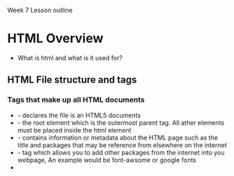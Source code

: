 Week 7 Lesson outline

# HTML Overview

- What is html and what is it used for?

## HTML File structure and tags

### Tags that make up all HTML documents

- <!DOCTYPE html> - declares the file is an HTML5 documents
- <html> - the root element which is the outermost parent tag. All ather elements must be placed inside the html element
- <head> - contains information or metadata about the HTML page such as the title and packages that may be reference from elsewhere on the internet
- <link> - tag which allows you to add other packages from the internet into you webpage, An example would be font-awsome or google fonts
- <title> - the title of the HTML page which is shown in the tab in the browser
- <body> - a container for all other elements other elements such as paragraphs, headings, anchor tags, lists, tables, etc.

  <!-- Tags that group and organize elements together and semantic html -->

- <header> - denotes the header section of the website; will usually contain a nav if there is one
- <nav> - denotes some sort of navigation section
- <main> - denotes the main section of the website
- <section> - denotes a section within a header or main
- <div> -  block element with spans the length of its container unless by default
- <span> - a inline element, meaning it takes up as much space as the content inside of it and multiple can fit on the same line
- <footer>

### HTML comments

- vsCode shortcut: Window + / (forward slash)
<!-- this is how to comment html -->

### Commonly used tags

<!-- Tags for displaying text -->

- <h1> - heading tag; heading tags range from h1 -h6; h1 being the largest and h2 being the smallest
- <p> - paragraph tage for text
- <b> - adds bold to text in between the tag
- <i> - itliacs to text in between the tag
- <sup> - makes text appear half a character above the normal line
- <u> - underline text
- <br> - creates a line break, or return within text or after any element

<!-- Tags for naviation within a website or to another website -->

- <a> - creates a hyper link to another website or another page or section within the same web page (takes absolute or relative paths)

<!-- Tags for displaying images -->

- <img> - allows us to render images within a webpage (takes absolute or relative paths)

<!-- Tags for creating a list -->

- <ol> - creates an ordered list using numbers
- <ul> - creates an unordered list using bullet points
- <li> - list items within an ol or ul tag. Usually contain links (anchor tags) when used for navigation.

<!-- Tags for creating a table -->

- <table> - outermost elemet of a table which defines the creation of a table in the HTML document. All other elements used to make a table must go inside of it.
- <tr> - creates a row within a table
- <th> - the table headers. You can create as many table headers as you wish. **Note**: make sure the table headers match the table data or <td>
- <td> - table data for each table header created

<!-- Tags that link javascript to your webpage -->

- < script > - enables us to link a js file to our html page; takes a relative or absolute path (src). Also useful for linking packages from the internet to our html document. An examples of this would be jquery, which we will go over in a future lesson.

<!-- Tags for creating forms -->

- <form> -  the outermost element for creating a form. All other form elements will go inside of this tag
- <input> - used to take in user input. takes in prams: type (the type of input: text, password, button, radio etc.), name (the name of the input; used in the request to give names to the input values), placeholder (the default text within an input; usually used to show users an example of what to type), required (users cannot submit the form unless some text has been added to the input)
- <button> - creates a button. Can be used inside or outside of a form

Cool resources for futher reading:

<!-- HTML -->

- w3Schools: https://www.w3schools.com/html/default.asp

<!-- Hands-on learning -->

- freeCodeCamp html section: https://www.freecodecamp.org/learn/2022/responsive-web-design/

<!-- Responsive Design -->

- interneting is hard: https://www.internetingishard.com/
